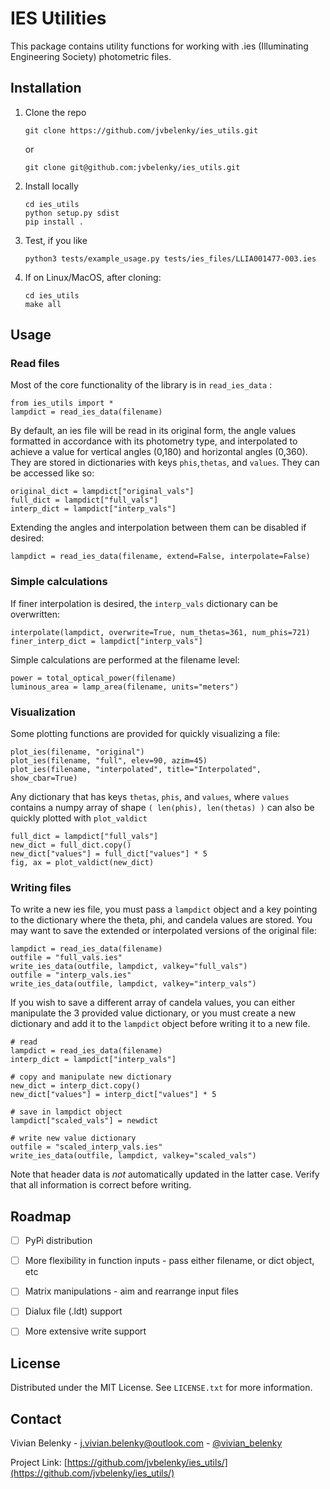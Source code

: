 IES Utilities
===========================
This package contains utility functions for working with .ies (Illuminating Engineering Society) photometric files.


<!-- Installation -->
## Installation

1. Clone the repo

   ```
   git clone https://github.com/jvbelenky/ies_utils.git
   ```
   or 
   
   ```
   git clone git@github.com:jvbelenky/ies_utils.git
   ```
2. Install locally

   ```
   cd ies_utils
   python setup.py sdist
   pip install .
   ```
3. Test, if you like

    ```
    python3 tests/example_usage.py tests/ies_files/LLIA001477-003.ies
    ```
4. If on Linux/MacOS, after cloning:

    ```
    cd ies_utils
    make all
    ```

<!-- USAGE EXAMPLES -->
## Usage

### Read files

Most of the core functionality of the library is in `read_ies_data` :


	from ies_utils import *
	lampdict = read_ies_data(filename)
	

By default, an ies file will be read in its original form, the angle values formatted in accordance with its photometry type, and interpolated to achieve a value for vertical angles (0,180) and horizontal angles (0,360). They are stored in dictionaries with keys `phis`,`thetas`, and `values`. They can be accessed like so:

	original_dict = lampdict["original_vals"]
	full_dict = lampdict["full_vals"]
	interp_dict = lampdict["interp_vals"]

Extending the angles and interpolation between them can be disabled if desired:

	lampdict = read_ies_data(filename, extend=False, interpolate=False)
	
### Simple calculations

If finer interpolation is desired, the `interp_vals` dictionary can be overwritten:
	
	interpolate(lampdict, overwrite=True, num_thetas=361, num_phis=721)
	finer_interp_dict = lampdict["interp_vals"]

Simple calculations are performed at the filename level:

	power = total_optical_power(filename)
	luminous_area = lamp_area(filename, units="meters")

### Visualization

Some plotting functions are provided for quickly visualizing a file:

	plot_ies(filename, "original")
	plot_ies(filename, "full", elev=90, azim=45)
	plot_ies(filename, "interpolated", title="Interpolated", show_cbar=True)


Any dictionary that has keys `thetas`, `phis`, and `values`, where `values` contains a numpy array of shape `( len(phis), len(thetas) )` can also be quickly plotted with `plot_valdict`

	full_dict = lampdict["full_vals"]
	new_dict = full_dict.copy()
	new_dict["values"] = full_dict["values"] * 5
	fig, ax = plot_valdict(new_dict)

### Writing files

To write a new ies file, you must pass a `lampdict` object and a key pointing to the dictionary where the theta, phi, and candela values are stored. You may want to save the extended or interpolated versions of the original file:

    lampdict = read_ies_data(filename)
    outfile = "full_vals.ies"
    write_ies_data(outfile, lampdict, valkey="full_vals")
    outfile = "interp_vals.ies"
    write_ies_data(outfile, lampdict, valkey="interp_vals")

If you wish to save a different array of candela values, you can either manipulate the 3 provided value dictionary, or you must create a new dictionary and add it to the `lampdict` object before writing it to a new file.

    # read 
    lampdict = read_ies_data(filename)
    interp_dict = lampdict["interp_vals"]
    
    # copy and manipulate new dictionary
    new_dict = interp_dict.copy()
    new_dict["values"] = interp_dict["values"] * 5
    
    # save in lampdict object
    lampdict["scaled_vals"] = newdict
    
    # write new value dictionary 
    outfile = "scaled_interp_vals.ies"
    write_ies_data(outfile, lampdict, valkey="scaled_vals")

Note that header data is _not_ automatically updated in the latter case. Verify that all information is correct before writing.

<!-- ROADMAP -->
## Roadmap

- [ ] PyPi distribution
- [ ] More flexibility in function inputs - pass either filename, or dict object, etc
- [ ] Matrix manipulations - aim and rearrange input files
- [ ] Dialux file (.ldt) support
- [ ] More extensive write support


<!-- LICENSE -->
## License

Distributed under the MIT License. See `LICENSE.txt` for more information.

<!-- CONTACT -->
## Contact

Vivian Belenky - j.vivian.belenky@outlook.com - [@vivian_belenky](https://twitter.com/vivian_belenky)

Project Link: [https://github.com/jvbelenky/ies_utils/](https://github.com/jvbelenky/ies_utils/)
